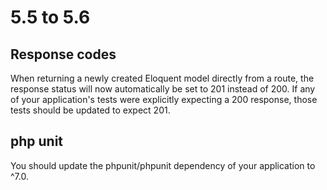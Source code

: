 # 5.5 to 5.6

## Response codes
When returning a newly created Eloquent model directly from a route, the
response status will now automatically be set to 201 instead of 200.
If any of your application's tests were explicitly expecting a 200 response,
those tests should be updated to expect 201.

## php unit 
You should update the phpunit/phpunit dependency of your application to ^7.0.
